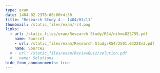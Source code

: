 ```yaml
---
type: exam
date: 1404-02-23T8:00:00+4:30
title: "Research Study 4 - 1404/03/11"
thumbnail: /static_files/exam/rs4.png
links:
  - url: /static_files/exam/Research Study/RS4/nihms825755.pdf
    name: Source1
    - url: /static_files/exam/Research Study/RS4/2501.03228v3.pdf
    name: Source2
  # - url: /static_files/exam/ReviewQuiz/solution.pdf
  #   name: Solutions
hide_from_announcments: true
---
```

